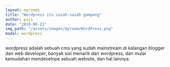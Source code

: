```yaml
---
layout: myrooms
title: "Wordpress itu susah-susah gampang" 
author: puji
date: "2019-08-21"
img_path: "/assets/images/myroom/WordPress.png"
modal: wordpress
---  
```


wordpress adalah sebuah cms yang sudah mainstream di kalangan blogger dan web developer, banyak sisi menarik dari wordpress, dari mulai kemudahan mendevelope sebuah website, dan hal lainnya.

